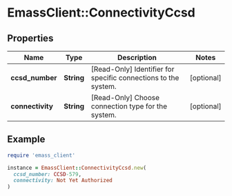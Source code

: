 # EmassClient::ConnectivityCcsd

## Properties

| Name | Type | Description | Notes |
| ---- | ---- | ----------- | ----- |
| **ccsd_number** | **String** | [Read-Only] Identifier for specific connections to the system. | [optional] |
| **connectivity** | **String** | [Read-Only] Choose connection type for the system. | [optional] |

## Example

```ruby
require 'emass_client'

instance = EmassClient::ConnectivityCcsd.new(
  ccsd_number: CCSD-579,
  connectivity: Not Yet Authorized
)
```

